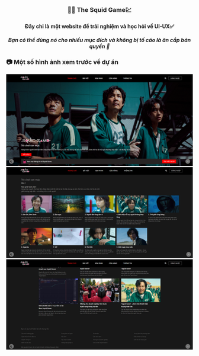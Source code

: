 <h3 align='center'><strong>🐱‍💻 The Squid Game💹</strong></h3>
<h4 align='center'><strong>Đây chỉ là một website để trải nghiệm và học hỏi về UI-UX✅</strong></h4>
<h5 align='center'><strong>Bạn có thể dùng nó cho nhiều mục đích và không bị tố cáo là ăn cắp bản quyền 🔮</strong></h5>

### 📷 Một số hình ảnh xem trước về dự án

<img src="assets/img/preview01.png"/>
<img src="assets/img/preview02.png"/>
<img src="assets/img/preview03.png"/>
